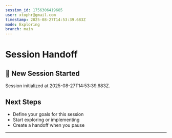 ```yaml
---
session_id: 1756306419685
user: xtophr@gmail.com
timestamp: 2025-08-27T14:53:39.683Z
mode: Exploring
branch: main
---
```


# Session Handoff

## 🌱 New Session Started

Session initialized at 2025-08-27T14:53:39.683Z.

## Next Steps
- Define your goals for this session
- Start exploring or implementing
- Create a handoff when you pause

---
